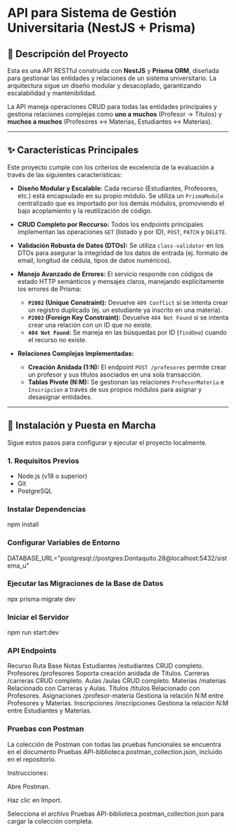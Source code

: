 # API para Sistema de Gestión Universitaria (NestJS + Prisma)

## 📖 Descripción del Proyecto

Esta es una API RESTful construida con **NestJS** y **Prisma ORM**, diseñada para gestionar las entidades y relaciones de un sistema universitario. La arquitectura sigue un diseño modular y desacoplado, garantizando escalabilidad y mantenibilidad.

La API maneja operaciones CRUD para todas las entidades principales y gestiona relaciones complejas como **uno a muchos** (Profesor -> Títulos) y **muchos a muchos** (Profesores <-> Materias, Estudiantes <-> Materias).

---

## ✨ Características Principales

Este proyecto cumple con los criterios de excelencia de la evaluación a través de las siguientes características:

* **Diseño Modular y Escalable:** Cada recurso (Estudiantes, Profesores, etc.) está encapsulado en su propio módulo. Se utiliza un `PrismaModule` centralizado que es importado por los demás módulos, promoviendo el bajo acoplamiento y la reutilización de código.

* **CRUD Completo por Reccurso:** Todos los endpoints principales implementan las operaciones `GET` (listado y por ID), `POST`, `PATCH` y `DELETE`.

* **Validación Robusta de Datos (DTOs):** Se utiliza `class-validator` en los DTOs para asegurar la integridad de los datos de entrada (ej. formato de email, longitud de cédula, tipos de datos numéricos).

* **Manejo Avanzado de Errores:** El servicio responde con códigos de estado HTTP semánticos y mensajes claros, manejando explícitamente los errores de Prisma:
    * **`P2002` (Unique Constraint):** Devuelve `409 Conflict` si se intenta crear un registro duplicado (ej. un estudiante ya inscrito en una materia).
    * **`P2003` (Foreign Key Constraint):** Devuelve `404 Not Found` si se intenta crear una relación con un ID que no existe.
    * **`404 Not Found`:** Se maneja en las búsquedas por ID (`findOne`) cuando el recurso no existe.

* **Relaciones Complejas Implementadas:**
    * **Creación Anidada (1:N):** El endpoint `POST /profesores` permite crear un profesor y sus títulos asociados en una sola transacción.
    * **Tablas Pivote (N:M):** Se gestionan las relaciones `ProfesorMateria` e `Inscripcion` a través de sus propios módulos para asignar y desasignar entidades.

---

## 🚀 Instalación y Puesta en Marcha

Sigue estos pasos para configurar y ejecutar el proyecto localmente.

### 1. Requisitos Previos
* Node.js (v18 o superior)
* Git
* PostgreSQL

### Instalar Dependencias

npm install

### Configurar Variables de Entorno

DATABASE_URL="postgresql://postgres:Dontaquito.28@localhost:5432/sistema_u"

### Ejecutar las Migraciones de la Base de Datos

npx prisma migrate dev

### Iniciar el Servidor

npm run start:dev

### API Endpoints

Recurso	Ruta Base	Notas
Estudiantes	/estudiantes	CRUD completo.
Profesores	/profesores	Soporta creación anidada de Títulos.
Carreras	/carreras	CRUD completo.
Aulas	/aulas	CRUD completo.
Materias	/materias	Relacionado con Carreras y Aulas.
Títulos	/titulos	Relacionado con Profesores.
Asignaciones	/profesor-materia	Gestiona la relación N:M entre Profesores y Materias.
Inscripciones	/inscripciones	Gestiona la relación N:M entre Estudiantes y Materias. 

### Pruebas con Postman
La colección de Postman con todas las pruebas funcionales se encuentra en el documento Pruebas API-biblioteca.postman_collection.json, incluido en el repositorio.

Instrucciones:

Abre Postman.

Haz clic en Import.

Selecciona el archivo Pruebas API-biblioteca.postman_collection.json para cargar la colección completa.


